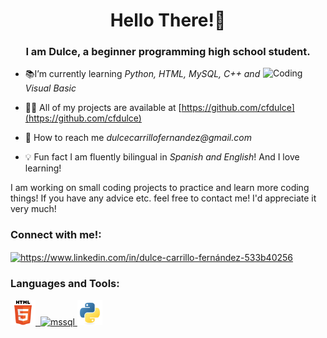 
<h1 align="center">Hello There!🤗</h1>
<h3 align="center">I am Dulce, a beginner programming high school student.</h3>
<img align="right", alt="Coding", width="100", length="200" src="https://th.bing.com/th/id/OIG.ZeUy59qU3um3EMcxWCpT?w=270&h=270&c=6&r=0&o=5&pid=ImgGn">

- 📚I’m currently learning *Python, HTML, MySQL, C++ and Visual Basic*

- 👨‍💻 All of my projects are available at [https://github.com/cfdulce](https://github.com/cfdulce)

- 📧 How to reach me _dulcecarrillofernandez@gmail.com_

- 💡 Fun fact I am fluently bilingual in _Spanish and English_! And I love learning!

I am working on small coding projects to practice and learn more coding things! If you  have any advice etc. feel free to contact me! I'd appreciate it very much!

<h3 align="left">Connect with me!:</h3>
<p align="left">
<a href="https://linkedin.com/in/https://www.linkedin.com/in/dulce-carrillo-fernández-533b40256" target="blank"><img align="center" src="https://raw.githubusercontent.com/rahuldkjain/github-profile-readme-generator/master/src/images/icons/Social/linked-in-alt.svg" alt="https://www.linkedin.com/in/dulce-carrillo-fernández-533b40256" height="30" width="40" /></a>
</p>

<h3 align="left">Languages and Tools:</h3>
<p align="left"> <a href="https://www.w3.org/html/" target="_blank" rel="noreferrer"> <img src="https://raw.githubusercontent.com/devicons/devicon/master/icons/html5/html5-original-wordmark.svg" alt="html5" width="40" height="40"/> </a> <a href="https://developer.mozilla.org/en-US/docs/Web/JavaScript" target="_blank" rel="noreferrer"> <img href="https://www.microsoft.com/en-us/sql-server" target="_blank" rel="noreferrer"> <img src="https://www.svgrepo.com/show/303229/microsoft-sql-server-logo.svg" alt="mssql" width="40" height="40"/> </a> <a href="https://www.python.org" target="_blank" rel="noreferrer"> <img src="https://raw.githubusercontent.com/devicons/devicon/master/icons/python/python-original.svg" alt="python" width="40" height="40"/> </a> </p>
